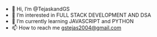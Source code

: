 - 👋 Hi, I’m @TejaskandGS
- 👀 I’m interested in FULL STACK DEVELOPMENT AND DSA 
- 🌱 I’m currently learning JAVASCRIPT and PYTHON
- 📫 How to reach me gstejas2004@gmail.com

<!---
TejaskandGS/TejaskandGS is a ✨ special ✨ repository because its `README.md` (this file) appears on your GitHub profile.
You can click the Preview link to take a look at your changes.
--->

